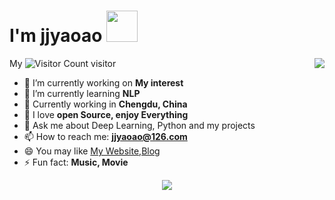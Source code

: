 # I'm jjyaoao <img src="https://media.giphy.com/media/12oufCB0MyZ1Go/giphy.gif" width="50">
My ![Visitor Count](https://profile-counter.glitch.me/jjyaoao/count.svg) visitor
<a href="https://passer-by.com/" target="_blank"><img align="right" src="https://github-readme-stats.vercel.app/api?username=jjyaoao&show_icons=true&theme=tokyonight" /></a>
- 🔭 I’m currently working on **My interest**
- 🌱 I’m currently learning **NLP**
- 👯 Currently working in **Chengdu, China**
- 🤔 I love **open Source, enjoy Everything**
- 💬 Ask me about Deep Learning, Python and my projects
- 📫 How to reach me: **jjyaoao@126.com**
- 😄 You may like [My Website](http://jjyaoao.space/),[Blog](https://juejin.cn/user/13648712705416)
- ⚡ Fun fact: **Music, Movie**
<div align="center">
<!-- Snake Code Contribution Map 贪吃蛇代码贡献图 -->
  <img src="https://cdn.jsdelivr.net/gh/sun0225SUN/sun0225SUN/profile-snake-contrib/github-contribution-grid-snake-dark.svg" />
</div>  
<!--
**jjyaoao/jjyaoao** is a ✨ _special_ ✨ repository because its `README.md` (this file) appears on your GitHub profile.

Here are some ideas to get you started:
-->

<img src="https://cdn.jsdelivr.net/gh/jjyaoao/jjyaoao/profile-3d-contrib/profile-night-rainbow.svg" />


# About My Github
[![Top Langs](https://github-readme-stats.vercel.app/api/top-langs/?username=jjyaoao)](https://github.com/jjyaoao/github-readme-stats)

![Anurag's GitHub stats](https://github-readme-stats.vercel.app/api?username=jjyaoao&show_icons=true&theme=tokyonight)


